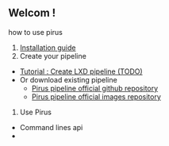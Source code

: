 ## Welcom !

how to use pirus

1. [Installation guide](installation_guide.md)
1. Create your pipeline
  * [Tutorial : Create LXD pipeline (TODO)]()
  * Or download existing pipeline
    * [Pirus pipeline official github repository](https://github.com/REGOVAR-Pipelines)
    * [Pirus pipeline official images repository]()
1. Use Pirus
  * Command lines api
  * 
